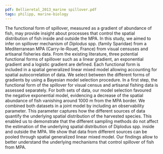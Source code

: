 ```yaml
---
pdf: Bellieretal_2013_marine spillover.pdf
tags: philipp, marine-biology
---
```

The functional form of spillover, measured as a gradient of abundance of fish, may provide insight about processes that control the spatial distribution of fish inside and outside the MPA. In this study, we aimed to infer on spillover mechanism of *Diplodus* spp. (family Sparidae) from a Mediterranean MPA (Carry-le-Rouet, France) from visual censuses and artisanal fisheries data. From the existing literature, three potential functional forms of spillover such as a linear gradient, an exponential gradient and a logistic gradient are defined. Each functional form is included in a spatial generalized linear mixed model allowing accounting for spatial autocorrelation of data. We select between the different forms of gradients by using a Bayesian model selection procedure. In a first step, the functional form of the spillover for visual census and artisanal fishing data is assessed separately. For both sets of data, our model selection favoured the negative exponential model, evidencing a decrease of the spatial abundance of fish vanishing around 1000 m from the MPA border. We combined both datasets in a joint model by including an observability parameter. This parameter captures how the different sources of data quantify the underlying spatial distribution of the harvested species. This enabled us to demonstrate that the different sampling methods do not affect the estimation of the underlying spatial distribution of Diplodus spp. inside and outside the MPA. We show that data from different sources can be pooled through spatial generalized linear mixed model. Our findings allow to better understand the underlying mechanisms that control spillover of fish from MPA.
